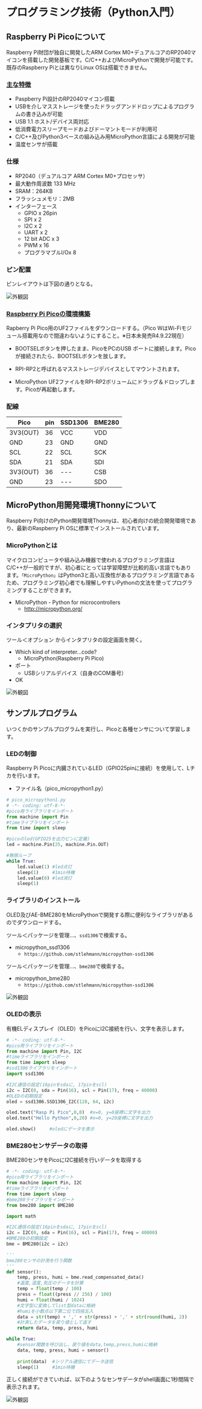 # プログラミング技術（Python入門）

## Raspberry Pi Picoについて

Raspberry Pi財団が独自に開発したARM Cortex M0+デュアルコアのRP2040マイコンを搭載した開発基板です。C/C++およびMicroPythonで開発が可能です。既存のRaspberry Piとは異なりLinux OSは搭載できません。

### [主な特徴](https://www.raspberrypi.com/products/raspberry-pi-pico/)

* Paspberry Pi設計のRP2040マイコン搭載
* USBを介しマスストレージを使ったドラッグアンドドロップによるプログラムの書き込みが可能
* USB 1.1 ホスト/デバイス両対応
* 低消費電力スリープモードおよびドーマントモードが利用可
* C/C++及びPython3ベースの組み込み用MicroPython言語による開発が可能
* 温度センサが搭載

### 仕様

- RP2040（デュアルコア ARM Cortex M0+プロセッサ）
- 最大動作周波数 133 MHz
- SRAM：264KB
- フラッシュメモリ：2MB
- インターフェース
    - GPIO x 26pin
    -  SPI x 2
    - I2C x 2
    - UART x 2
    - 12 bit ADC x 3
    - PWM x 16
    - プログラマブルI/Ox 8

### ピン配置

ピンレイアウトは下図の通りとなる。

![外観図](./image/img6.png)

### [Raspberry Pi Picoの環境構築](https://www.raspberrypi.com/documentation/microcontrollers/micropython.html)

Rapberry Pi Pico用のUF2ファイルをダウンロードする。（Pico WはWi-Fiモジュール搭載用なので間違わないようにすること。※日本未発売R4.9.22現在）

* BOOTSELボタンを押したまま、PicoをPCのUSB ポートに接続します。Picoが接続されたら、BOOTSELボタンを放します。

* RPI-RP2と呼ばれるマスストレージデバイスとしてマウントされます。

* MicroPython UF2ファイルをRPI-RP2ボリュームにドラッグ＆ドロップします。Picoが再起動します。

### 配線


| Pico | pin| SSD1306 | BME280 |
| --- | --- | --- | --- |
| 3V3(OUT) | 36 | VCC | VDD |
| GND | 23 | GND | GND |
| SCL | 22 | SCL | SCK |
| SDA | 21 | SDA | SDI |
| 3V3(OUT) | 36 | --- | CSB |
| GND | 23 | --- | SDO |


## MicroPython用開発環境Thonnyについて

Raspberry Pi向けのPython開発環境Thonnyは、初心者向けの統合開発環境であり、最新のRaspberry Pi OSに標準でインストールされています。

### MicroPythonとは

マイクロコンピュータや組み込み機器で使われるプログラミング言語はC/C++が一般的ですが、初心者にとっては学習障壁が比較的高い言語でもあります。`「MicroPython」`はPython3と高い互換性があるプログラミング言語であるため、プログラミング初心者でも理解しやすいPythonの文法を使ってプログラミングすることができます。

* MicroPython - Python for microcontrollers
    * <http://micropython.org/>


### インタプリタの選択

ツール＜オプション からインタプリタの設定画面を開く。

- Which kind of interpreter...code?
    - MicroPython(Raspberry Pi Pico)
- ポート
    - USBシリアルデバイス（自身のCOM番号）
- OK

![外観図](./image/img7.png)

## サンプルプログラム

いつくかのサンプルプログラムを実行し、Picoと各種センサについて学習します。

### LEDの制御

Raspberry Pi Picoに内臓されているLED（GPIO25pinに接続）を使用して、Lチカを行います。

* ファイル名（pico_micropython1.py）
```python
# pico_micropython1.py
# -*- coding: utf-8-*-
#pico用ライブラリをインポート
from machine import Pin
#timeライブラリをインポート
from time import sleep

#picoのled(GPIO25を出力ピンに定義)
led = machine.Pin(25, machine.Pin.OUT)

#無限ループ
while True:
    led.value(1) #led点灯
    sleep(1)	 #1min待機
    led.value(0) #led消灯
    sleep(1)
```

### ライブラリのインストール

OLED及びAE-BME280をMicroPythonで開発する際に便利なライブラリがあるのでダウンロードする。

ツール＜パッケージを管理...、`ssd1306`で検索する。
- micropython_ssd1306
    - `https://github.com/stlehmann/micropython-ssd1306`

ツール＜パッケージを管理...、`bme280`で検索する。
- micropython_bme280
    - `https://github.com/stlehmann/micropython-ssd1306`

![外観図](./image/img8.png)



### OLEDの表示

有機ELディスプレイ（OLED）をPicoにI2C接続を行い、文字を表示します。

```python
# -*- coding: utf-8-*-
#pico用ライブラリをインポート
from machine import Pin, I2C
#timeライブラリをインポート
from time import sleep
#ssd1306ライブラリをインポート
import ssd1306

#I2C通信の設定(16pinをsdaに, 17pinをscl)
i2c = I2C(0, sda = Pin(16), scl = Pin(17), freq = 40000)
#OLEDの初期設定
oled = ssd1306.SSD1306_I2C(128, 64, i2c)

oled.text("Rasp Pi Pico",0,0)  #x=0, y=0座標に文字を出力
oled.text("Hello Python",0,20) #x=0, y=20座標に文字を出力

oled.show()		#oledにデータを表示
```
### BME280センサデータの取得

BME280センサをPicoにI2C接続を行いデータを取得する

```python
# -*- coding: utf-8-*-
#pico用ライブラリをインポート
from machine import Pin, I2C
#timeライブラリをインポート
from time import sleep
#bme280ライブラリをインポート
from bme280 import BME280

import math

#I2C通信の設定(16pinをsdaに, 17pinをscl)
i2c = I2C(0, sda = Pin(16), scl = Pin(17), freq = 40000)
#BME280の初期設定
bme = BME280(i2c = i2c)

'''
bme280センサの計測を行う関数
'''
def sensor():
    temp, press, humi = bme.read_compensated_data()
    #温度,湿度,気圧のデータを計算
    temp = float(temp / 100)
    press = float((press // 256) / 100)
    humi = float(humi / 1024)
    #文字型に変換してlist型dataに格納
    #humiを小数点以下第二位で四捨五入
    data = str(temp) + ',' + str(press) + ',' + str(round(humi, 2))
    #計測したデータを戻り値として返す
    return data, temp, press, humi

while True:
    #sensor関数を呼び出し、戻り値をdata,temp,press,humiに格納
    data, temp, press, humi = sensor()
    
    print(data)  #シリアル通信にてデータ送信
    sleep(1)	 #1min待機
```
正しく接続ができていれば、以下のようなセンサデータがshell画面に1秒間隔で表示されます。

![外観図](./image/img9.png)
